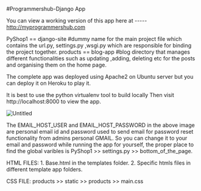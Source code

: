 #Programmershub-Django App

You can view a working version of this app here at -----  http://myprogrammershub.com

PyShop1 == django-site     #dummy name for the main project file which contains the url.py, settings.py ,wsgi.py which are responsible for binding the project together.
products == blog-app       #blog directory that manages different functionalities such as updating ,adding, deleting etc for the posts and organising them on the home page.

The complete app was deployed using Apache2 on Ubuntu server but you can deploy it on Heroku to play it.


It is best to use the python virtualenv tool to build locally
Then visit http://localhost:8000 to view the app.

![Untitled](https://user-images.githubusercontent.com/79550971/113526146-12431d80-9576-11eb-9308-8a3ec2526663.png)

The EMAIL_HOST_USER and EMAIL_HOST_PASSWORD in the above image are personal email id and password used to send email for password reset functionality from admins personal GMAIL. So you can change it to your email and password while running the app for yourself, the proper place to find the global varibles is   PyShop1 >> settings.py >> bottom_of_the_page.

HTML FILES: 1. Base.html in the templates folder.
            2. Specific htmls files in  different template app folders.
            
CSS FILE: products >> static >> products >> main.css

